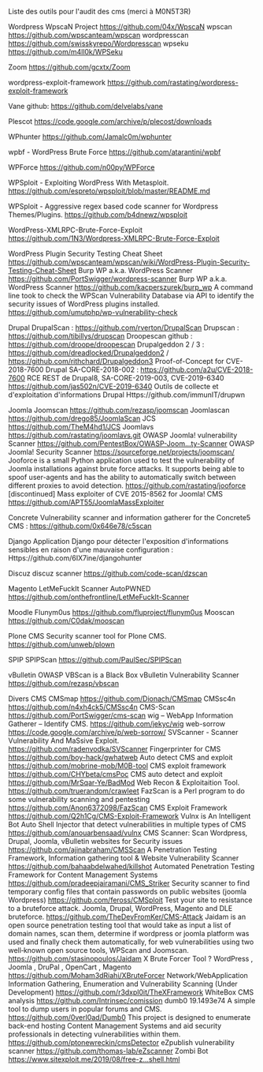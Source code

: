 Liste des outils pour l'audit des cms (merci à M0N5T3R)

Wordpress
WpscaN Project https://github.com/04x/WpscaN
wpscan https://github.com/wpscanteam/wpscan
wordpresscan https://github.com/swisskyrepo/Wordpresscan
wpseku https://github.com/m4ll0k/WPSeku

Zoom https://github.com/gcxtx/Zoom

wordpress-exploit-framework https://github.com/rastating/wordpress-exploit-framework

Vane github: https://github.com/delvelabs/vane

Plescot https://code.google.com/archive/p/plecost/downloads

WPhunter https://github.com/Jamalc0m/wphunter

wpbf - WordPress Brute Force https://github.com/atarantini/wpbf

WPForce https://github.com/n00py/WPForce

WPSploit - Exploiting WordPress With Metasploit. https://github.com/espreto/wpsploit/blob/master/README.md

WPSploit - Aggressive regex based code scanner for Wordpress Themes/Plugins. https://github.com/b4dnewz/wpsploit

WordPress-XMLRPC-Brute-Force-Exploit https://github.com/1N3/Wordpress-XMLRPC-Brute-Force-Exploit

WordPress Plugin Security Testing Cheat Sheet https://github.com/wpscanteam/wpscan/wiki/WordPress-Plugin-Security-Testing-Cheat-Sheet
Burp WP a.k.a. WordPress Scanner https://github.com/PortSwigger/wordpress-scanner
Burp WP a.k.a. WordPress Scanner https://github.com/kacperszurek/burp_wp
A command line took to check the WPScan Vulnerability Database via API to identify the security issues of WordPress plugins installed. https://github.com/umutphp/wp-vulnerability-check


Drupal
DrupalScan : https://github.com/rverton/DrupalScan
Drupscan : https://github.com/tibillys/drupscan
Droopescan github : https://github.com/droope/droopescan
Drupalgeddon 2 / 3 : https://github.com/dreadlocked/Drupalgeddon2 / https://github.com/rithchard/Drupalgeddon3
Proof-of-Concept for CVE-2018-7600 Drupal SA-CORE-2018-002 : https://github.com/a2u/CVE-2018-7600
RCE REST de Drupal8, SA-CORE-2019-003, CVE-2019-6340 https://github.com/jas502n/CVE-2019-6340
Outils de collecte et d'exploitation d'informations Drupal Https://github.com/immunIT/drupwn

Joomla
Joomscan https://github.com/rezasp/joomscan
Joomlascan https://github.com/drego85/JoomlaScan
JCS https://github.com/TheM4hd1/JCS
Joomlavs https://github.com/rastating/joomlavs.git
OWASP Joomla! vulnerability Scanner https://github.com/PentestBox/OWASP-Joom...ty-Scanner
OWASP Joomla! Security Scanner https://sourceforge.net/projects/joomscan/
Jooforce is a small Python application used to test the vulnerability of Joomla installations against brute force attacks. It supports being able to spoof user-agents and has the ability to automatically switch between different proxies to avoid detection. https://github.com/rastating/jooforce
[discontinued] Mass exploiter of CVE 2015-8562 for Joomla! CMS https://github.com/APT55/JoomlaMassExploiter

Concrete
Vulnerability scanner and information gatherer for the Concrete5 CMS : https://github.com/0x646e78/c5scan

Django
Application Django pour détecter l'exposition d'informations sensibles en raison d'une mauvaise configuration : Https://github.com/6IX7ine/djangohunter

Discuz
discuz scanner https://github.com/code-scan/dzscan

Magento
LetMeFuckIt Scanner AutoPWNED https://github.com/onthefrontline/LetMeFuckIt-Scanner

Moodle
Flunym0us https://github.com/fluproject/flunym0us
Mooscan https://github.com/C0dak/mooscan

Plone CMS
Security scanner tool for Plone CMS. https://github.com/unweb/plown

SPIP
SPIPScan https://github.com/PaulSec/SPIPScan

vBulletin
OWASP VBScan is a Black Box vBulletin Vulnerability Scanner https://github.com/rezasp/vbscan

Divers CMS
CMSmap https://github.com/Dionach/CMSmap
CMSsc4n https://github.com/n4xh4ck5/CMSsc4n
CMS-Scan https://github.com/PortSwigger/cms-scan
wig – WebApp Information Gatherer – Identify CMS. https://github.com/jekyc/wig
web-sorrow https://code.google.com/archive/p/web-sorrow/
SVScanner - Scanner Vulnerability And MaSsive Exploit. https://github.com/radenvodka/SVScanner
Fingerprinter for CMS https://github.com/boy-hack/gwhatweb
Auto detect CMS and exploit https://github.com/mobrine-mob/M0B-tool
CMS exploit framework https://github.com/CHYbeta/cmsPoc
CMS auto detect and exploit https://github.com/MrSqar-Ye/BadMod
Web Recon & Exploitaition Tool. https://github.com/truerandom/crawleet
FazScan is a Perl program to do some vulnerability scanning and pentesting https://github.com/Anon6372098/FazScan
CMS Exploit Framework https://github.com/Q2h1Cg/CMS-Exploit-Framework
Vulnx is An Intelligent Bot Auto Shell Injector that detect vulnerabilities in multiple types of CMS https://github.com/anouarbensaad/vulnx
CMS Scanner: Scan Wordpress, Drupal, Joomla, vBulletin websites for Security issues https://github.com/ajinabraham/CMSScan
A Penetration Testing Framework, Information gathering tool & Website Vulnerability Scanner https://github.com/bahaabdelwahed/killshot
Automated Penetration Testing Framework for Content Management Systems https://github.com/pradeepjairamani/CMS_Striker
Security scanner to find temporary config files that contain passwords on public websites (joomla Wordpress) https://github.com/feross/CMSploit
Test your site to resistance to a bruteforce attack. Joomla, Drupal, WordPress, Magento and DLE bruteforce. https://github.com/TheDevFromKer/CMS-Attack
Jaidam is an open source penetration testing tool that would take as input a list of domain names, scan them, determine if wordpress or joomla platform was used and finally check them automatically, for web vulnerabilities using two well‐known open source tools, WPScan and Joomscan. https://github.com/stasinopoulos/Jaidam
X Brute Forcer Tool ? WordPress , Joomla , DruPal , OpenCart , Magento https://github.com/Moham3dRiahi/XBruteForcer
Network/WebApplication Information Gathering, Enumeration and Vulnerability Scanning (Under Development) https://github.com/r3dxpl0it/TheXFramework
WhiteBox CMS analysis https://github.com/Intrinsec/comission
dumb0 19.1493e74 A simple tool to dump users in popular forums and CMS. https://github.com/0verl0ad/Dumb0
This project is designed to enumerate back-end hosting Content Management Systems and aid security professionals in detecting vulnerabilities within them. https://github.com/ptonewreckin/cmsDetector
eZpublish vulnerability scanner https://github.com/thomas-lab/eZscanner
Zombi Bot https://www.sitexploit.me/2019/08/free-z...shell.html
